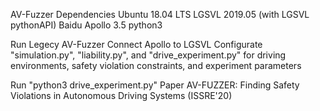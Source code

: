 AV-Fuzzer
Dependencies
Ubuntu 18.04 LTS
LGSVL 2019.05 (with LGSVL pythonAPI)
Baidu Apollo 3.5
python3

Run Legecy AV-Fuzzer
Connect Apollo to LGSVL
Configurate "simulation.py", "liability.py", and "drive_experiment.py" for driving environments, safety violation constraints, and experiment parameters

Run "python3 drive_experiment.py"
Paper
AV-FUZZER: Finding Safety Violations in Autonomous Driving Systems (ISSRE'20)
